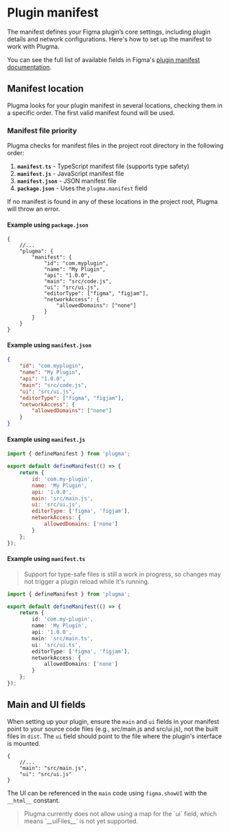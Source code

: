 # Plugin manifest

The manifest defines your Figma plugin’s core settings, including plugin details and network configurations. Here's how to set up the manifest to work with Plugma.

You can see the full list of available fields in Figma's [plugin manifest documentation](https://www.figma.com/plugin-docs/manifest/).

## Manifest location

Plugma looks for your plugin manifest in several locations, checking them in a specific order. The first valid manifest found will be used.

### Manifest file priority

Plugma checks for manifest files in the project root directory in the following order:

1. **`manifest.ts`** - TypeScript manifest file (supports type safety)
2. **`manifest.js`** - JavaScript manifest file
3. **`manifest.json`** - JSON manifest file
4. **`package.json`** - Uses the `plugma.manifest` field

If no manifest is found in any of these locations in the project root, Plugma will throw an error.

#### Example using `package.json`

```jsonc
{
	//...
	"plugma": {
		"manifest": {
			"id": "com.myplugin",
			"name": "My Plugin",
			"api": "1.0.0",
			"main": "src/code.js",
			"ui": "src/ui.js",
			"editorType": ["figma", "figjam"],
			"networkAccess": {
				"allowedDomains": ["none"]
			}
		}
	}
}
```

#### Example using `manifest.json`

```json
{
	"id": "com.myplugin",
	"name": "My Plugin",
	"api": "1.0.0",
	"main": "src/code.js",
	"ui": "src/ui.js",
	"editorType": ["figma", "figjam"],
	"networkAccess": {
		"allowedDomains": ["none"]
	}
}
```

#### Example using `manifest.js`

```js
import { defineManifest } from 'plugma';

export default defineManifest(() => {
	return {
		id: 'com.my-plugin',
		name: 'My Plugin',
		api: '1.0.0',
		main: 'src/main.js',
		ui: 'src/ui.js',
		editorType: ['figma', 'figjam'],
		networkAccess: {
			allowedDomains: ['none']
		}
	};
});
```

#### Example using `manifest.ts`

<blockquote class="warning">
Support for type-safe files is still a work in progress, so changes may not trigger a plugin reload while it's running.
</blockquote>

```ts
import { defineManifest } from 'plugma';

export default defineManifest(() => {
	return {
		id: 'com.my-plugin',
		name: 'My Plugin',
		api: '1.0.0',
		main: 'src/main.ts',
		ui: 'src/ui.ts',
		editorType: ['figma', 'figjam'],
		networkAccess: {
			allowedDomains: ['none']
		}
	};
});
```

## Main and UI fields

When setting up your plugin, ensure the `main` and `ui` fields in your manifest point to your source code files (e.g., src/main.js and src/ui.js), not the built files in `dist`. The `ui` field should point to the file where the plugin's interface is mounted.

```jsonc
{
	//...
	"main": "src/main.js",
	"ui": "src/ui.js"
}
```

The UI can be referenced in the `main` code using `figma.showUI` with the `__html__` constant.

<blockquote class="warning">
Plugma currently does not allow using a map for the `ui` field, which means `__uiFiles__` is not yet supported.
</blockquote>
